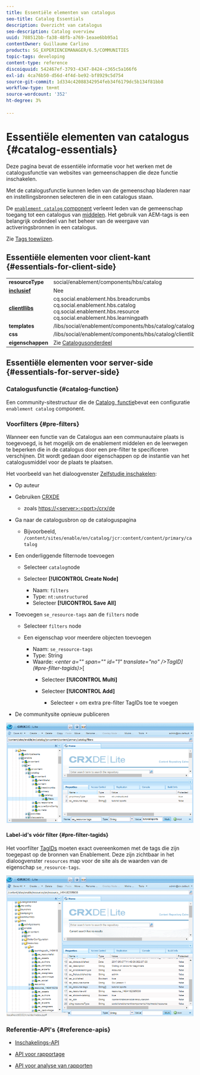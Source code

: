 ```yaml
---
title: Essentiële elementen van catalogus
seo-title: Catalog Essentials
description: Overzicht van catalogus
seo-description: Catalog overview
uuid: 788512bb-fa38-48fb-a769-1eaae6bb95a1
contentOwner: Guillaume Carlino
products: SG_EXPERIENCEMANAGER/6.5/COMMUNITIES
topic-tags: developing
content-type: reference
discoiquuid: 542467ef-3793-4347-8424-c365c5a166f6
exl-id: 4ca76b50-d56d-4f4d-be92-bf8929c5d754
source-git-commit: 1d334c42088342954feb34f6179dc5b134f81bb8
workflow-type: tm+mt
source-wordcount: '352'
ht-degree: 3%

---
```


# Essentiële elementen van catalogus {#catalog-essentials}

Deze pagina bevat de essentiële informatie voor het werken met de catalogusfunctie van websites van gemeenschappen die deze functie inschakelen.

Met de catalogusfunctie kunnen leden van de gemeenschap bladeren naar en instellingsbronnen selecteren die in een catalogus staan.

De [ `enablement catalog` component](catalog.md) verleent leden van de gemeenschap toegang tot een catalogus van [middelen](resources.md). Het gebruik van AEM-tags is een belangrijk onderdeel van het beheer van de weergave van activeringsbronnen in een catalogus.

Zie [Tags toewijzen](tag-resources.md).

## Essentiële elementen voor client-kant {#essentials-for-client-side}

<table>
 <tbody>
  <tr>
   <td> <strong>resourceType</strong></td>
   <td>social/enablement/components/hbs/catalog</td>
  </tr>
  <tr>
   <td> <a href="scf.md#add-or-include-a-communities-component"><strong>inclusief</strong></a></td>
   <td>Nee</td>
  </tr>
  <tr>
   <td> <a href="clientlibs.md"><strong>clientllibs</strong></a></td>
   <td>cq.social.enablement.hbs.breadcrumbs<br /> cq.social.enablement.hbs.catalog<br /> cq.social.enablement.hbs.resource<br /> cq.social.enablement.hbs.learningpath</td>
  </tr>
  <tr>
   <td> <strong>templates</strong></td>
   <td> /libs/social/enablement/components/hbs/catalog/catalog.hbs<br /> </td>
  </tr>
  <tr>
   <td> <strong>css</strong></td>
   <td> /libs/social/enablement/components/hbs/catalog/clientlibs/catalog.css</td>
  </tr>
  <tr>
   <td><strong> eigenschappen</strong></td>
   <td>Zie <a href="catalog.md">Catalogusonderdeel</a></td>
  </tr>
 </tbody>
</table>

## Essentiële elementen voor server-side {#essentials-for-server-side}

### Catalogusfunctie {#catalog-function}

Een community-sitestructuur die de [Catalog, functie](functions.md#catalog-function)bevat een configuratie `enablement catalog` component.

### Voorfilters {#pre-filters}

Wanneer een functie van de Catalogus aan een communautaire plaats is toegevoegd, is het mogelijk om de enablement middelen en de leerwegen te beperken die in de catalogus door een pre-filter te specificeren verschijnen. Dit wordt gedaan door eigenschappen op de instantie van het catalogusmiddel voor de plaats te plaatsen.

Het voorbeeld van het dialoogvenster [Zelfstudie inschakelen](getting-started-enablement.md):

* Op auteur
* Gebruiken [CRXDE](../../help/sites-developing/developing-with-crxde-lite.md)

   * zoals [https://&lt;server>:&lt;port>/crx/de](http://localhost:4502/crx/de)

* Ga naar de catalogusbron op de cataloguspagina

   * Bijvoorbeeld, `/content/sites/enable/en/catalog/jcr:content/content/primary/catalog`

* Een onderliggende filternode toevoegen

   * Selecteer `catalog`node
   * Selecteer **[!UICONTROL Create Node]**

      * Naam: `filters`
      * Type: `nt:unstructured`
      * Selecteer **[!UICONTROL Save All]**

* Toevoegen `se_resource-tags` aan de `filters` node

   * Selecteer `filters` node
   * Een eigenschap voor meerdere objecten toevoegen

      * Naam: `se_resource-tags`
      * Type: String
      * Waarde: *&lt;enter a=&quot;&quot; span=&quot;&quot; id=&quot;1&quot; translate=&quot;no&quot; />TagID](#pre-filter-tagids)>*[
         * Selecteer **[!UICONTROL Multi]**
         * Selecteer **[!UICONTROL Add]**

            * Selecteer `+` om extra pre-filter TagIDs toe te voegen

* De communitysite opnieuw publiceren

![configure-catalog](assets/configure-catalog.png)

#### Label-id&#39;s vóór filter {#pre-filter-tagids}

Het voorfilter [TagIDs](../../help/sites-developing/framework.md#tagid) moeten exact overeenkomen met de tags die zijn toegepast op de bronnen van Enablement. Deze zijn zichtbaar in het dialoogvenster `resources` map voor de site als de waarden van de eigenschap `se_resource-tags`.

![configure-filters](assets/configure-catalog1.png)

### Referentie-API&#39;s {#reference-apis}

* [Inschakelings-API](https://helpx.adobe.com/experience-manager/6-5/sites/developing/using/reference-materials/javadoc/com/adobe/cq/social/enablement/reporting/model/api/package-summary.html)

* [API voor rapportage](https://helpx.adobe.com/experience-manager/6-5/sites/developing/using/reference-materials/javadoc/com/adobe/cq/social/reporting/dv/api/package-summary.html)

* [API voor analyse van rapporten](https://helpx.adobe.com/experience-manager/6-5/sites/developing/using/reference-materials/javadoc/com/adobe/cq/social/reporting/dv/model/api/package-summary.html)
